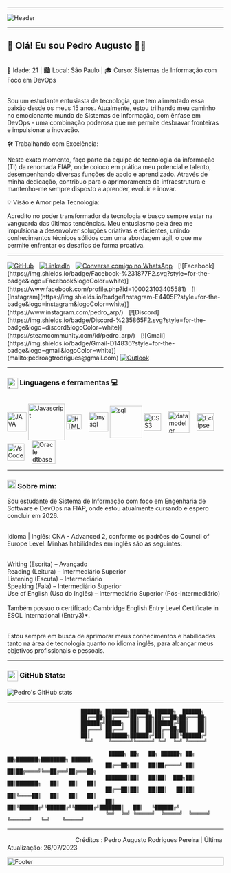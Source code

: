 ***

<img align="center" alt="Header" src="https://github.com/joaopauloaramuni/joaopauloaramuni/raw/main/img/header.png?raw=true" style="max-width: 100%;">

***

<p>
  <h2> 👋 Olá! Eu sou Pedro Augusto 👨‍💻 </h1> <br>
 🚀 Idade: 21 | 🏙️ Local: São Paulo | 🎓 Curso: Sistemas de Informação com Foco em DevOps <br><br>

Sou um estudante entusiasta de tecnologia, que tem alimentado essa paixão desde os meus 15 anos. Atualmente, estou trilhando meu caminho no emocionante mundo de Sistemas de Informação, com ênfase em DevOps - uma combinação poderosa que me permite desbravar fronteiras e impulsionar a inovação.

🛠️ Trabalhando com Excelência:

Neste exato momento, faço parte da equipe de tecnologia da informação (TI) da renomada FIAP, onde coloco em prática meu potencial e talento, desempenhando diversas funções de apoio e aprendizado. Através de minha dedicação, contribuo para o aprimoramento da infraestrutura e mantenho-me sempre disposto a aprender, evoluir e inovar.

💡 Visão e Amor pela Tecnologia:

Acredito no poder transformador da tecnologia e busco sempre estar na vanguarda das últimas tendências. Meu entusiasmo pela área me impulsiona a desenvolver soluções criativas e eficientes, unindo conhecimentos técnicos sólidos com uma abordagem ágil, o que me permite enfrentar os desafios de forma proativa.
</p>

***

[![GitHub](https://img.shields.io/badge/github-%23121011.svg?style=for-the-badge&logo=github&logoColor=white)](https://github.com/pedro-arp)ㅤ[![LinkedIn](https://img.shields.io/badge/linkedin-%230077B5.svg?style=for-the-badge&logo=linkedin&logoColor=white)](https://www.linkedin.com/in/pedro-augusto-a10a44235/)ㅤ[![Converse comigo no WhatsApp](https://img.shields.io/badge/WhatsApp-25D366?style=for-the-badge&logo=whatsapp&logoColor=white)](https://wa.me/5511995290217?text=Olá!)ㅤ[![Facebook](https://img.shields.io/badge/Facebook-%231877F2.svg?style=for-the-badge&logo=Facebook&logoColor=white)](https://www.facebook.com/profile.php?id=100023103405581)ㅤ[![Instagram](https://img.shields.io/badge/Instagram-E4405F?style=for-the-badge&logo=instagram&logoColor=white)](https://www.instagram.com/pedro_arp/)ㅤ[![Discord](https://img.shields.io/badge/Discord-%235865F2.svg?style=for-the-badge&logo=discord&logoColor=white)](https://steamcommunity.com/id/pedro_arp/)ㅤ[![Gmail](https://img.shields.io/badge/Gmail-D14836?style=for-the-badge&logo=gmail&logoColor=white)](mailto:pedroagtrodrigues@gmail.com) [![Outlook](https://img.shields.io/badge/Microsoft_Outlook-0078D4?style=for-the-badge&logo=microsoft-outlook&logoColor=white)](mailto:pedroagt_rodrigues@hotmail.com)
  
***

### <img align="center" alt="tag code" width="25" src="https://raw.githubusercontent.com/rahulbanerjee26/githubProfileReadmeGenerator/main/gifs/code.gif"/>   Linguagens e ferramentas 💻


<div style="display: inline_block"> <br/>
<img align="center" width="45" alt="JAVA" src="https://github.com/joaopauloaramuni/joaopauloaramuni/raw/main/img/java.png"/>
<img align="center" width="85" alt="Javascript" src="https://logos-world.net/wp-content/uploads/2023/02/JavaScript-Symbol.png"/>
<img align="center" width="35" alt="HTML5" src="https://github.com/joaopauloaramuni/joaopauloaramuni/raw/main/img/html.svg"/>ㅤ
<img align="center" width="45" alt="mysql" src="https://github.com/joaopauloaramuni/joaopauloaramuni/raw/main/img/mysql.png"/>
<img align="center" width="75" alt="sql" src="http://sidroniolima.com.br/blog/wp-content/uploads/2018/08/sql.png"/>
<img align="center" width="40" alt="CSS3" src="https://upload.wikimedia.org/wikipedia/commons/d/d5/CSS3_logo_and_wordmark.svg"/>ㅤ
<img align="center" width="50" alt="data modeler" src="https://dashboard.snapcraft.io/site_media/appmedia/2016/08/icon256.png"/>ㅤ
<img align="center" width="40" alt="Eclipse" src="https://github.com/joaopauloaramuni/joaopauloaramuni/raw/main/img/eclipse.png"/>ㅤ
<img align="center" width="40" alt="VsCode" src="https://github.com/joaopauloaramuni/joaopauloaramuni/raw/main/img/vs.png"/>ㅤ
<img align="center" width="55" alt="Oracle dtbase" src="https://m.media-amazon.com/images/I/41QodfboFdL.png"/>ㅤ
</div>

***

### <img height="20" alt="GIF" src="https://github.com/joaopauloaramuni/joaopauloaramuni/raw/main/img/soulgem.gif?raw=true" style="max-width: 100%; display: inline-block;" data-target="animated-image.originalImage"> Sobre mim:
<p> 
Sou estudante de Sistema de Informação com foco em Engenharia de Software e DevOps na FIAP, onde estou atualmente cursando e espero concluir em 2026. <br> <br> 

Idioma | Inglês: CNA - Advanced 2, conforme os padrões do Council of Europe Level. Minhas habilidades em inglês são as seguintes:<br> <br>

Writing (Escrita) – Avançado <br>
Reading (Leitura) – Intermediário Superior <br>
Listening (Escuta) – Intermediário <br>
Speaking (Fala) – Intermediário Superior <br> 
Use of English (Uso do Inglês) – Intermediário Superior (Pós-Intermediário) <br> <br>
Também possuo o certificado Cambridge English Entry Level Certificate in ESOL International (Entry3)*. <br> <br> 

Estou sempre em busca de aprimorar meus conhecimentos e habilidades tanto na área de tecnologia quanto no idioma inglês, para alcançar meus objetivos profissionais e pessoais.
</p>

***
### <img align="center" alt="graphic image" width="25" src="https://github.com/joaopauloaramuni/joaopauloaramuni/raw/main/img/graphic.gif?raw=true"/> GitHub Stats:
![Pedro's GitHub stats](https://github-readme-stats.vercel.app/api?username=pedro-arp&show_icons=true&theme=radical)



***
<p>

  
                            ██████╗ ███████╗██████╗ ██████╗  ██████╗                             
                            ██╔══██╗██╔════╝██╔══██╗██╔══██╗██╔═══██╗                            
                            ██████╔╝█████╗  ██║  ██║██████╔╝██║   ██║                            
                            ██╔═══╝ ██╔══╝  ██║  ██║██╔══██╗██║   ██║                            
                            ██║     ███████╗██████╔╝██║  ██║╚██████╔╝                            
                             ╚═╝     ╚══════╝╚═════╝ ╚═╝  ╚═╝ ╚═════╝                             
                                                                                                     
                                     █████╗ ██╗   ██╗ ██████╗ ██╗   ██╗███████╗████████╗ ██████╗ 
                                    ██╔══██╗██║   ██║██╔════╝ ██║   ██║██╔════╝╚══██╔══╝██╔═══██╗
                                    ███████║██║   ██║██║  ███╗██║   ██║███████╗   ██║   ██║   ██║
                                    ██╔══██║██║   ██║██║   ██║██║   ██║╚════██║   ██║   ██║   ██║
                                    ██║  ██║╚██████╔╝╚██████╔╝╚██████╔╝███████║   ██║   ╚██████╔╝
                                    ╚═╝  ╚═╝ ╚═════╝  ╚═════╝  ╚═════╝ ╚══════╝   ╚═╝    ╚═════╝ 
                                                                                                     
***
<p>
  ㅤㅤㅤㅤㅤㅤㅤㅤㅤㅤㅤㅤ Créditos : Pedro Augusto Rodrigues Pereira
  | Última Atualização: 26/07/2023
</p>
         
 <img width="100%" align="center" alt="Footer" height="20" src="https://github.com/joaopauloaramuni/joaopauloaramuni/raw/main/img/footer-gray.gif?raw=true"  style="max-width: 100%; display: inline-block;">
